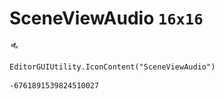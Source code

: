 # SceneViewAudio `16x16`
<img src="/img/SceneViewAudio.png" width=16 height=16>

``` CSharp
EditorGUIUtility.IconContent("SceneViewAudio")
```
```
-6761891539824510027
```

